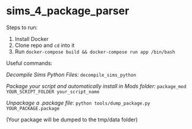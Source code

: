 # sims_4_package_parser

Steps to run:
1. Install Docker
2. Clone repo and `cd` into it
3. Run `docker-compose build && docker-compose run app /bin/bash`


Useful commands:

*Decompile Sims Python Files:*
`decompile_sims_python`

*Package your script and automatically install in Mods folder:*
`package_mod YOUR_SCRIPT_FOLDER your_script_name`

*Unpackage a .package file*:
`python tools/dump_package.py YOUR_PACKAGE.package`

(Your package will be dumped to the tmp/data folder)
